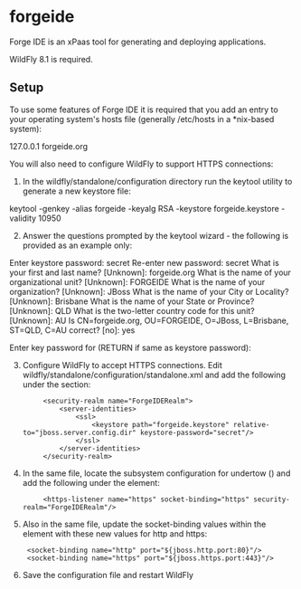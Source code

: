 forgeide
========

Forge IDE is an xPaas tool for generating and deploying applications.

WildFly 8.1 is required.

Setup
-----

To use some features of Forge IDE it is required that you add an entry to your operating system's hosts file (generally /etc/hosts in a *nix-based system):

127.0.0.1	forgeide.org

You will also need to configure WildFly to support HTTPS connections:

1. In the wildfly/standalone/configuration directory run the keytool utility to generate a new keystore file:

  keytool -genkey -alias forgeide -keyalg RSA -keystore forgeide.keystore -validity 10950

2. Answer the questions prompted by the keytool wizard - the following is provided as an example only:

  Enter keystore password: secret
  Re-enter new password: secret
  What is your first and last name?
    [Unknown]:  forgeide.org
  What is the name of your organizational unit?
    [Unknown]:  FORGEIDE
  What is the name of your organization?
    [Unknown]:  JBoss
  What is the name of your City or Locality?
    [Unknown]:  Brisbane
  What is the name of your State or Province?
    [Unknown]:  QLD
  What is the two-letter country code for this unit?
    [Unknown]:  AU
  Is CN=forgeide.org, OU=FORGEIDE, O=JBoss, L=Brisbane, ST=QLD, C=AU correct?
    [no]:  yes

  Enter key password for <forgeide>
  	(RETURN if same as keystore password):  

3. Configure WildFly to accept HTTPS connections.  Edit wildfly/standalone/configuration/standalone.xml and add the following under the <management><security-realms> section:

            <security-realm name="ForgeIDERealm">
                <server-identities>
                    <ssl>
                        <keystore path="forgeide.keystore" relative-to="jboss.server.config.dir" keystore-password="secret"/>
                    </ssl>
                </server-identities>
            </security-realm>

4. In the same file, locate the subsystem configuration for undertow (<subsystem xmlns="urn:jboss:domain:undertow:1.1">) and add the following under the <server> element:

            <https-listener name="https" socket-binding="https" security-realm="ForgeIDERealm"/>

5. Also in the same file, update the socket-binding values within the <socket-binding-group> element with these new values for http and https:

        <socket-binding name="http" port="${jboss.http.port:80}"/>
        <socket-binding name="https" port="${jboss.https.port:443}"/>

6. Save the configuration file and restart WildFly

